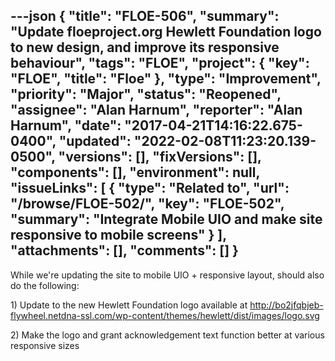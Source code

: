 ---json
{
  "title": "FLOE-506",
  "summary": "Update floeproject.org Hewlett Foundation logo to new design, and improve its responsive behaviour",
  "tags": "FLOE",
  "project": {
    "key": "FLOE",
    "title": "Floe"
  },
  "type": "Improvement",
  "priority": "Major",
  "status": "Reopened",
  "assignee": "Alan Harnum",
  "reporter": "Alan Harnum",
  "date": "2017-04-21T14:16:22.675-0400",
  "updated": "2022-02-08T11:23:20.139-0500",
  "versions": [],
  "fixVersions": [],
  "components": [],
  "environment": null,
  "issueLinks": [
    {
      "type": "Related to",
      "url": "/browse/FLOE-502/",
      "key": "FLOE-502",
      "summary": "Integrate Mobile UIO and make site responsive to mobile screens"
    }
  ],
  "attachments": [],
  "comments": []
}
---
While we're updating the site to mobile UIO + responsive layout, should also do the following:

1\) Update to the new Hewlett Foundation logo available at <http://bo2jfqbjeb-flywheel.netdna-ssl.com/wp-content/themes/hewlett/dist/images/logo.svg>

2\) Make the logo and grant acknowledgement text function better at various responsive sizes

        